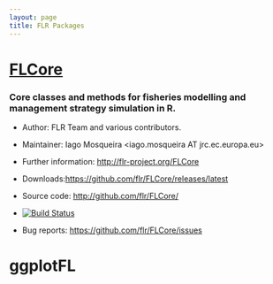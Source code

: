 ```yaml
---
layout: page
title: FLR Packages
---
```


# [FLCore](http://flr-project.org/FLCore)

### Core classes and methods for fisheries modelling and management strategy simulation in R.

- Author: FLR Team and various contributors.
- Maintainer: Iago Mosqueira <iago.mosqueira AT jrc.ec.europa.eu>

- Further information: <http://flr-project.org/FLCore>
- Downloads:<https://github.com/flr/FLCore/releases/latest>
- Source code: <http://github.com/flr/FLCore/>
- [![Build Status](https://travis-ci.org/flr/FLCore.svg?branch=master)](https://travis-ci.org/flr/FLCore)
- Bug reports: <https://github.com/flr/FLCore/issues>

# ggplotFL
